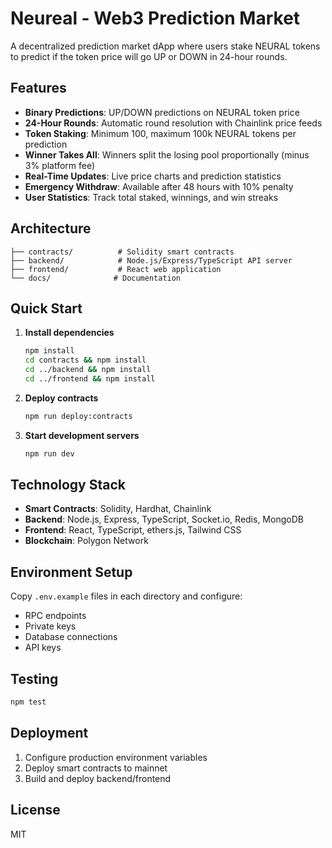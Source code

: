 # Neureal - Web3 Prediction Market

A decentralized prediction market dApp where users stake NEURAL tokens to predict if the token price will go UP or DOWN in 24-hour rounds.

## Features

- **Binary Predictions**: UP/DOWN predictions on NEURAL token price
- **24-Hour Rounds**: Automatic round resolution with Chainlink price feeds
- **Token Staking**: Minimum 100, maximum 100k NEURAL tokens per prediction
- **Winner Takes All**: Winners split the losing pool proportionally (minus 3% platform fee)
- **Real-Time Updates**: Live price charts and prediction statistics
- **Emergency Withdraw**: Available after 48 hours with 10% penalty
- **User Statistics**: Track total staked, winnings, and win streaks

## Architecture

```
├── contracts/          # Solidity smart contracts
├── backend/            # Node.js/Express/TypeScript API server
├── frontend/           # React web application
└── docs/              # Documentation
```

## Quick Start

1. **Install dependencies**
   ```bash
   npm install
   cd contracts && npm install
   cd ../backend && npm install
   cd ../frontend && npm install
   ```

2. **Deploy contracts**
   ```bash
   npm run deploy:contracts
   ```

3. **Start development servers**
   ```bash
   npm run dev
   ```

## Technology Stack

- **Smart Contracts**: Solidity, Hardhat, Chainlink
- **Backend**: Node.js, Express, TypeScript, Socket.io, Redis, MongoDB
- **Frontend**: React, TypeScript, ethers.js, Tailwind CSS
- **Blockchain**: Polygon Network

## Environment Setup

Copy `.env.example` files in each directory and configure:
- RPC endpoints
- Private keys
- Database connections
- API keys

## Testing

```bash
npm test
```

## Deployment

1. Configure production environment variables
2. Deploy smart contracts to mainnet
3. Build and deploy backend/frontend

## License

MIT